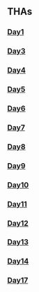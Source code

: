 ## THAs

<!-- You can use the [editor on GitHub](https://github.com/sneha-jha08/Web_dev_Devsnest/edit/gh-pages/index.md) to maintain and preview the content for your website in Markdown files.
Whenever you commit to this repository, GitHub Pages will run [Jekyll](https://jekyllrb.com/) to rebuild the pages in your site, from the content in your Markdown files.
### Markdown
Markdown is a lightweight and easy-to-use syntax for styling your writing. It includes conventions for
```markdown
Syntax highlighted code block
# Header 1
## Header 2
### Header 3
- Bulleted
- List
1. Numbered
2. List
**Bold** and _Italic_ and `Code` text
[Link](url) and ![Image](src)
``` -->

### [Day1](https://akshayadvani.github.io/Devsnest-Frontend/Assignment%201/index.html)
### [Day3](https://akshayadvani.github.io/Devsnest-Frontend/Assignment%202-%20Resume/index.html)
### [Day4](https://akshayadvani.github.io/Devsnest-Frontend/Assignment%203%20-%20Clock/index.html)
### [Day5](https://akshayadvani.github.io/Devsnest-Frontend/Assignment%205%20-%20Simple%20Calculator/index.html)
### [Day6](https://akshayadvani.github.io/Devsnest-Frontend/Assignment%206%20-%20Array/index.js)
### [Day7](https://akshayadvani.github.io/Devsnest-Frontend/Assignment%207%20-%20Object/index.js)
### [Day8](https://akshayadvani.github.io/Devsnest-Frontend/Assignment%208%20-%20CSS/index.html)
### [Day9](https://akshayadvani.github.io/Devsnest-Frontend/Assignment%209%20-%20Seat%20Booking/index.html)
### [Day10](https://akshayadvani.github.io/Devsnest-Frontend/Assignment%2010%20-%20Memory%20Card%20Game/index.html)
### [Day11](https://akshayadvani.github.io/Devsnest-Frontend/Assignment%2011%20-%20Quiz/index.html)
### [Day12](https://akshayadvani.github.io/Devsnest-Frontend/Assignment%2012%20-%20ToDo/index.html)
### [Day13](https://akshayadvani.github.io/Devsnest-Frontend/Assignment%2013%20-%20WeatherFull/index.html)
### [Day14](https://akshayadvani.github.io/Devsnest-Frontend/Assignment%2014%20-Event/index.html)
### [Day17](https://caloriecounting.netlify.app/)




<!-- ### Jekyll Themes
Your Pages site will use the layout and styles from the Jekyll theme you have selected in your [repository settings](https://github.com/sneha-jha08/Web_dev_Devsnest/settings/pages). The name of this theme is saved in the Jekyll `_config.yml` configuration file.
### Support or Contact
Having trouble with Pages? Check out our [documentation](https://docs.github.com/categories/github-pages-basics/) or [contact support](https://support.github.com/contact) and we’ll help you sort it out. -->
